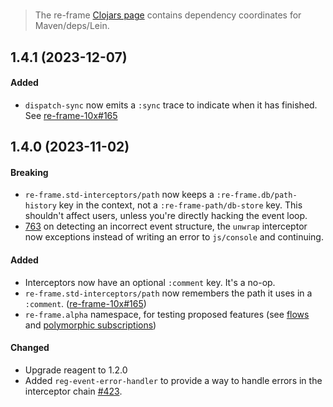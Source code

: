 
<!-- leave this H1 here. It stops mkdocs putting in a Title at the top.
     It needs to be at the top of the file otherwise it breaks the
     table of contents on the right hand side. -->
#

> The re-frame [Clojars page](https://clojars.org/re-frame/) contains dependency coordinates for Maven/deps/Lein.

## 1.4.1 (2023-12-07)

#### Added

  - `dispatch-sync` now emits a `:sync` trace to indicate when it has finished. See [re-frame-10x#165](https://github.com/day8/re-frame-10x/issues/165)

## 1.4.0 (2023-11-02)

#### Breaking
  - `re-frame.std-interceptors/path` now keeps a `:re-frame.db/path-history` key in the context, not a `:re-frame-path/db-store` key. This shouldn't affect users, unless you're directly hacking the event loop.
  - [763](https://github.com/day8/re-frame/pull/763) on detecting an incorrect event structure, the `unwrap` interceptor now exceptions instead of writing an error to `js/console` and continuing.

#### Added
  - Interceptors now have an optional `:comment` key. It's a no-op.
  - `re-frame.std-interceptors/path` now remembers the path it uses in a `:comment`. ([re-frame-10x#165](https://github.com/day8/re-frame-10x/issues/165))
  - `re-frame.alpha` namespace, for testing proposed features (see [flows](https://github.com/day8/re-frame/discussions/795) and [polymorphic subscriptions](https://github.com/day8/re-frame/issues/680#issuecomment-1676487563))

#### Changed

  - Upgrade reagent to 1.2.0
  - Added `reg-event-error-handler` to provide a way to handle errors in the interceptor chain [#423](https://github.com/Day8/re-frame/pull/423).
